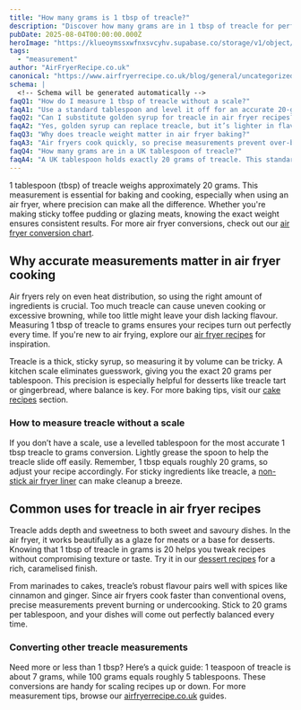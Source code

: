 ```yaml
---
title: "How many grams is 1 tbsp of treacle?"
description: "Discover how many grams are in 1 tbsp of treacle for perfect air fryer recipes. Get accurate conversions and baking tips here."
pubDate: 2025-08-04T00:00:00.000Z
heroImage: "https://klueoymssxwfnxsvcyhv.supabase.co/storage/v1/object/public/Shmucket/how-many-grams-is-1-tbsp-of-treacle.webp"
tags:
  - "measurement"
author: "AirFryerRecipe.co.uk"
canonical: "https://www.airfryerrecipe.co.uk/blog/general/uncategorized/how-many-grams-is-1-tbsp-of-treacle"
schema: |
  <!-- Schema will be generated automatically -->
faqQ1: "How do I measure 1 tbsp of treacle without a scale?"
faqA1: "Use a standard tablespoon and level it off for an accurate 20-gram measure. Lightly greasing the spoon helps the treacle slide off cleanly. If your recipe calls for multiple tablespoons, multiply accordingly (e.g., 2 tbsp = 40 grams)."
faqQ2: "Can I substitute golden syrup for treacle in air fryer recipes?"
faqA2: "Yes, golden syrup can replace treacle, but it’s lighter in flavour and colour. Use the same 20 grams per tablespoon, but expect a milder taste. Adjust spices like ginger or cinnamon to compensate."
faqQ3: "Why does treacle weight matter in air fryer baking?"
faqA3: "Air fryers cook quickly, so precise measurements prevent over-browning or uneven texture. Too much treacle (over 20 grams per tbsp) can cause burning, while too little may leave desserts dry."
faqQ4: "How many grams are in a UK tablespoon of treacle?"
faqA4: "A UK tablespoon holds exactly 20 grams of treacle. This standard applies across recipes, ensuring consistency whether you’re baking cakes or glazing meats in your air fryer."
---
```

<p>1 tablespoon (tbsp) of treacle weighs approximately 20 grams. This measurement is essential for baking and cooking, especially when using an air fryer, where precision can make all the difference. Whether you're making sticky toffee pudding or glazing meats, knowing the exact weight ensures consistent results. For more air fryer conversions, check out our <a href=https://www.airfryerrecipe.co.uk/air-fryer-conversion-chart>air fryer conversion chart</a>.</p>  

<h2>Why accurate measurements matter in air fryer cooking</h2>  
<p>Air fryers rely on even heat distribution, so using the right amount of ingredients is crucial. Too much treacle can cause uneven cooking or excessive browning, while too little might leave your dish lacking flavour. Measuring 1 tbsp of treacle to grams ensures your recipes turn out perfectly every time. If you're new to air frying, explore our <a href=https://www.airfryerrecipe.co.uk/recipes>air fryer recipes</a> for inspiration.</p>  

<p>Treacle is a thick, sticky syrup, so measuring it by volume can be tricky. A kitchen scale eliminates guesswork, giving you the exact 20 grams per tablespoon. This precision is especially helpful for desserts like treacle tart or gingerbread, where balance is key. For more baking tips, visit our <a href=https://www.airfryerrecipe.co.uk/recipe-category/cakes>cake recipes</a> section.</p>  

<h3>How to measure treacle without a scale</h3>  
<p>If you don’t have a scale, use a levelled tablespoon for the most accurate 1 tbsp treacle to grams conversion. Lightly grease the spoon to help the treacle slide off easily. Remember, 1 tbsp equals roughly 20 grams, so adjust your recipe accordingly. For sticky ingredients like treacle, a <a href=https://www.airfryerrecipe.co.uk/air-fryer-cleaner>non-stick air fryer liner</a> can make cleanup a breeze.</p>  

<h2>Common uses for treacle in air fryer recipes</h2>  
<p>Treacle adds depth and sweetness to both sweet and savoury dishes. In the air fryer, it works beautifully as a glaze for meats or a base for desserts. Knowing that 1 tbsp of treacle in grams is 20 helps you tweak recipes without compromising texture or taste. Try it in our <a href=https://www.airfryerrecipe.co.uk/recipe-category/dessert>dessert recipes</a> for a rich, caramelised finish.</p>  

<p>From marinades to cakes, treacle’s robust flavour pairs well with spices like cinnamon and ginger. Since air fryers cook faster than conventional ovens, precise measurements prevent burning or undercooking. Stick to 20 grams per tablespoon, and your dishes will come out perfectly balanced every time.</p>  

<h3>Converting other treacle measurements</h3>  
<p>Need more or less than 1 tbsp? Here’s a quick guide: 1 teaspoon of treacle is about 7 grams, while 100 grams equals roughly 5 tablespoons. These conversions are handy for scaling recipes up or down. For more measurement tips, browse our <a href=https://www.airfryerrecipe.co.uk>airfryerrecipe.co.uk</a> guides.</p>
